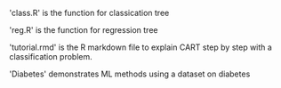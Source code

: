 'class.R' is the function for classication tree

'reg.R' is the function for regression tree

'tutorial.rmd' is the R markdown file to explain CART step by step with a classification problem.

'Diabetes' demonstrates ML methods using a dataset on diabetes